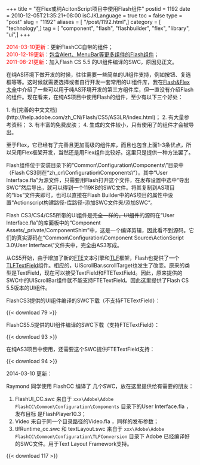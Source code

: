 +++
title = "在Flex或纯AcitonScript项目中使用Flash组件"
postid = 1192
date = 2010-12-05T21:35:21+08:00
isCJKLanguage = true
toc = false
type = "post"
slug = "1192"
aliases = [ "/post/1192.html",]
category = [ "technology",]
tag = [ "component", "flash", "flashbuilder", "flex", "library", "ui",]
+++


<span style="color:red;">2014-03-10更新</span>：更新FlashCC自带的组件；  
<span
style="color:red;">2010-12-19更新</span>：[包含Alert、MenuBar等更多组件的Flash组件](/post/1220.htm)；  
<span style="color:red;">2011-08-21更新</span>：加入Flash CS 5.5
的UI组件编译的SWC，原因见正文。


在纯AS环境下做开发的时候，往往需要一些简单的UI组件支持，例如按钮、复选框等等。这时候就需要选择或者自行开发一套常用的UI组件库，我在[Flash&Flex大全](/flashassistant#UI)中介绍了一些可以用于纯AS环境开发的第三方组件库，但一直没有介绍Flash的组件。现在看来，在纯AS项目中使用Flash的组件，至少有以下三个好处：

</p>
1.  有[完善的中文文档](http://help.adobe.com/zh_CN/Flash/CS5/AS3LR/index.html)；
2.  有大量参考资料；
3.  有丰富的免费皮肤；
4.  生成的文件较小，只有使用了的组件才会被导出。

至于Flex，它已经有了完善且更加高级的组件库，而且也包含上面1-3条优点，所以采用Flex框架开发，当然还是用Flex组件比较好。这里只是提供一种方法罢了。

Flash组件位于安装目录下的“Common\\Configuration\\Components\\”目录中（Flash
CS3则在“zh\_cn\\Configuration\\Components\\“）。其中“User
Interface.fla”为源文件，只需要用Flash打开这个文件，在发布设置中选中“导出SWC”然后导出，就可以得到一个119KB的SWC文件。将其复制到AS项目的“libs”文件夹即可，也可以直接在Flash
Builder中的AS项目的属性中设置“Actionscript构建路径-库路径-添加SWC文件夹/添加SWC“。

Flash CS3/CS4/CS5所带的UI组件~~是完全一样的。UI组件~~的源码在“User
Interface.fla”的库面板中的“Component
Assets/\_private/ComponentShim”中，这是一个编译剪辑，因此看不到源码。它们的真实源码在“Common\\Configuration\\Component
Source\\ActionScript 3.0\\User Interface\\”文件夹中，完全由AS3写成。

从CS5开始，由于增加了新的[FTE](/post/tag/fte "FTE")文本引擎和[TLF](https://blog.zengrong.net/tag/tlf/ "TLF")框架，Flash也提供了一个[TLFTextField](http://help.adobe.com/zh_CN/FlashPlatform/reference/actionscript/3/fl/text/TLFTextField.html "TLFTextField")组件。相应的，UIScrollBar.scrollTarget也发生了改变。原来的类型是TextField，现在可以接受TextField和FTETextField。因此，原来提供的SWC中的UIScrollBar组件就不能支持FTETextField。因此这里提供了Flash
CS 5.5版本的UI组件。

FlashCS3提供的UI组件编译的SWC下载（不支持FTETextField）：

{{< download 79 >}}

FlashCS5.5提供的UI组件编译的SWC下载（支持FTETextField）：

{{< download 93 >}}

在纯AS3项目中使用，还需要这个SWC提供FTETextField支持：

{{< download 94 >}}


2014-03-10 更新：

</p>
Raymond 同学使用 FlashCC 编译了 几个SWC，放在这里提供给有需要的朋友：

1.  FlashUI\_CC.swc 来自于
    `xxx\Adobe\Adobe FlashCC\Common\Configuration\Components`
    目录下的User Interface.fla ，发布目标 是FlashPlayer10.3；
2.  Video 来自于同一个目录路径的Video.fla ，同样的发布参数；
3.  tlfRuntime\_cc.swc 和 textLayout.swc 来自于
    `xxx\Adobe\Adobe FlashCC\Common\Configuration\TLFConversion` 目录下
    Adobe 已经编译好的SWC文件。用于Text Layout Framework支持。

{{< download 117 >}}
